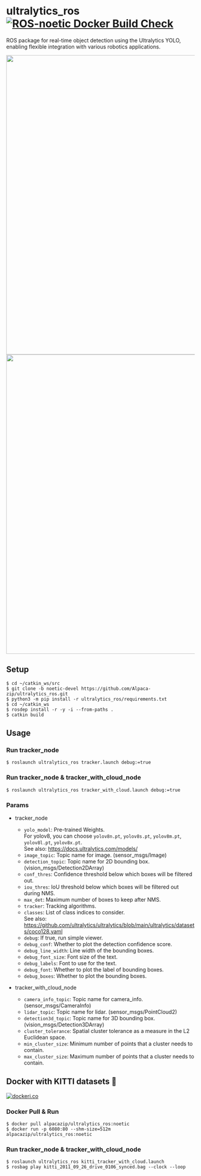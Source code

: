 # ultralytics_ros [![ROS-noetic Docker Build Check](https://github.com/Alpaca-zip/ultralytics_ros/actions/workflows/noetic-docker-build-check.yml/badge.svg)](https://github.com/Alpaca-zip/ultralytics_ros/actions/workflows/noetic-docker-build-check.yml)
ROS package for real-time object detection using the Ultralytics YOLO, enabling flexible integration with various robotics applications.

<img src="https://github.com/Alpaca-zip/ultralytics_ros/assets/84959376/9da7dbbf-5cc0-41bc-be82-d481abbf552a" width="800px">
<img src="https://github.com/Alpaca-zip/ultralytics_ros/assets/84959376/158e7f0c-a823-4425-908d-1b63c11d6e51" width="800px">

## Setup
```
$ cd ~/catkin_ws/src
$ git clone -b noetic-devel https://github.com/Alpaca-zip/ultralytics_ros.git
$ python3 -m pip install -r ultralytics_ros/requirements.txt
$ cd ~/catkin_ws
$ rosdep install -r -y -i --from-paths .
$ catkin build
```
## Usage
### Run tracker_node
```
$ roslaunch ultralytics_ros tracker.launch debug:=true
```
### Run tracker_node & tracker_with_cloud_node
```
$ roslaunch ultralytics_ros tracker_with_cloud.launch debug:=true
```
### Params
- tracker_node
  - `yolo_model`: Pre-trained Weights.  
  For yolov8, you can choose `yolov8n.pt`, `yolov8s.pt`, `yolov8m.pt`, `yolov8l.pt`, `yolov8x.pt`.  
  See also: https://docs.ultralytics.com/models/
  - `image_topic`: Topic name for image. (sensor_msgs/Image)
  - `detection_topic`: Topic name for 2D bounding box. (vision_msgs/Detection2DArray)
  - `conf_thres`: Confidence threshold below which boxes will be filtered out.
  - `iou_thres`: IoU threshold below which boxes will be filtered out during NMS.
  - `max_det`: Maximum number of boxes to keep after NMS.
  - `tracker`: Tracking algorithms.
  - `classes`: List of class indices to consider.  
  See also: https://github.com/ultralytics/ultralytics/blob/main/ultralytics/datasets/coco128.yaml 
  - `debug`:  If true, run simple viewer.
  - `debug_conf`:  Whether to plot the detection confidence score.
  - `debug_line_width`: Line width of the bounding boxes.
  - `debug_font_size`: Font size of the text.
  - `debug_labels`: Font to use for the text.
  - `debug_font`: Whether to plot the label of bounding boxes.
  - `debug_boxes`: Whether to plot the bounding boxes.

- tracker_with_cloud_node
  - `camera_info_topic`: Topic name for camera_info. (sensor_msgs/CameraInfo)
  - `lidar_topic`: Topic name for lidar. (sensor_msgs/PointCloud2)
  - `detection3d_topic`: Topic name for 3D bounding box. (vision_msgs/Detection3DArray)
  - `cluster_tolerance`: Spatial cluster tolerance as a measure in the L2 Euclidean space.
  - `min_cluster_size`: Minimum number of points that a cluster needs to contain.
  - `max_cluster_size`: Maximum number of points that a cluster needs to contain.
## Docker with KITTI datasets 🐳
[![dockeri.co](https://dockerico.blankenship.io/image/alpacazip/ultralytics_ros)](https://hub.docker.com/r/alpacazip/ultralytics_ros)

### Docker Pull & Run
```
$ docker pull alpacazip/ultralytics_ros:noetic
$ docker run -p 6080:80 --shm-size=512m alpacazip/ultralytics_ros:noetic
```

### Run tracker_node & tracker_with_cloud_node
```
$ roslaunch ultralytics_ros kitti_tracker_with_cloud.launch
$ rosbag play kitti_2011_09_26_drive_0106_synced.bag --clock --loop
```
